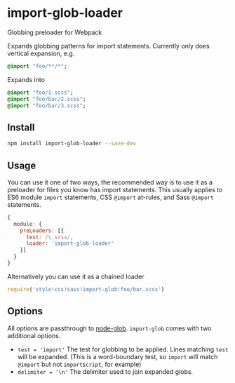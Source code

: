 # import-glob-loader
Globbing preloader for Webpack

Expands globbing patterns for import statements. Currently only does vertical expansion, e.g.
```sass
@import "foo/**/*";
```
Expands into
```sass
@import "foo/1.scss";
@import "foo/bar/2.scss";
@import "foo/bar/3.scss";
```

## Install
```sh
npm install import-glob-loader --save-dev
```

## Usage
You can use it one of two ways, the recommended way is to use it as a preloader for files you know has import statements.
This usually applies to ES6 module `import` statements, CSS `@import` at-rules, and Sass `@import` statements.

```js
{
  module: {
    preLoaders: [{
      test: /\.scss/,
      loader: 'import-glob-loader'
    }]
  }
}
```

Alternatively you can use it as a chained loader
```js
require('style!css!sass!import-glob!foo/bar.scss')
```

## Options
All options are passthrough to [node-glob](https://github.com/isaacs/node-glob). `import-glob` comes with two additional options.

* `test = 'import'` The test for globbing to be applied. Lines matching `test` will be expanded. (This is a word-boundary test, so `import` will match `@import` but not `importScript`, for example)
* `delimiter = '\n'` The delimiter used to join expanded globs.

